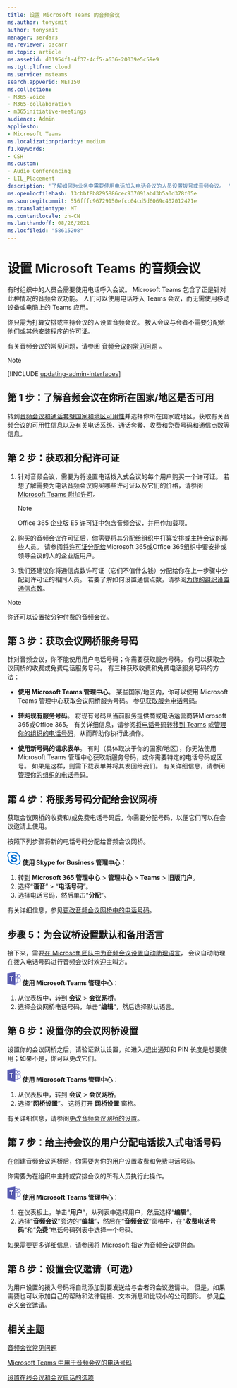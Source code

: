 ```yaml
---
title: 设置 Microsoft Teams 的音频会议
ms.author: tonysmit
author: tonysmit
manager: serdars
ms.reviewer: oscarr
ms.topic: article
ms.assetid: d01954f1-4f37-4cf5-a636-20039e5c59e9
ms.tgt.pltfrm: cloud
ms.service: msteams
search.appverid: MET150
ms.collection:
- M365-voice
- M365-collaboration
- m365initiative-meetings
audience: Admin
appliesto:
- Microsoft Teams
ms.localizationpriority: medium
f1.keywords:
- CSH
ms.custom:
- Audio Conferencing
- LIL_Placement
description: '了解如何为业务中需要使用电话加入电话会议的人员设置拨号或音频会议。 '
ms.openlocfilehash: 13cbbf8b8295886cec937091abd3b5a0d378f05e
ms.sourcegitcommit: 556fffc96729150efcc04cd5d6069c402012421e
ms.translationtype: MT
ms.contentlocale: zh-CN
ms.lasthandoff: 08/26/2021
ms.locfileid: "58615208"
---
```

# <a name="set-up-audio-conferencing-for-microsoft-teams"></a>设置 Microsoft Teams 的音频会议

有时组织中的人员会需要使用电话呼入会议。 Microsoft Teams 包含了正是针对此种情况的音频会议功能。 人们可以使用电话呼入 Teams 会议，而无需使用移动设备或电脑上的 Teams 应用。 
  
你只需为打算安排或主持会议的人设置音频会议。 拨入会议与会者不需要分配给他们或其他安装程序的许可证。
  
有关音频会议的常见问题，请参阅 [音频会议的常见问题](audio-conferencing-common-questions.md) 。

> [!NOTE]
> [!INCLUDE [updating-admin-interfaces](includes/updating-admin-interfaces.md)]
  
## <a name="step-1-find-out-if-audio-conferencing-is-available-in-your-countryregion"></a>第 1 步：了解音频会议在你所在国家/地区是否可用
<a name="__top"> </a>

转到[音频会议和通话套餐国家和地区可用性](country-and-region-availability-for-audio-conferencing-and-calling-plans/country-and-region-availability-for-audio-conferencing-and-calling-plans.md)并选择你所在国家或地区，获取有关音频会议的可用性信息以及有关电话系统、通话套餐、收费和免费号码和通信点数等信息。 
 
## <a name="step-2-get-and-assign-licenses"></a>第 2 步：获取和分配许可证
 
1. 针对音频会议，需要为将设置电话拨入式会议的每个用户购买一个许可证。 若想了解需要为电话音频会议购买哪些许可证以及它们的价格，请参阅 [Microsoft Teams 附加许可](./teams-add-on-licensing/microsoft-teams-add-on-licensing.md)。

    >[!NOTE] 
    > Office 365 企业版 E5 许可证中包含音频会议，并用作加载项。
        
2. 购买的音频会议许可证后，你需要将其分配给组织中打算安排或主持会议的那些人员。 请参阅[将许可证分配给](https://support.office.com/article/997596b5-4173-4627-b915-36abac6786dc)Microsoft 365或Office 365组织中要安排或领导会议的人的企业版用户。
    
3. 我们还建议你将通信点数许可证（它们不值什么钱）分配给你在上一步骤中分配到许可证的相同人员。 若要了解如何设置通信点数，请参阅[为你的组织设置通信点数](set-up-communications-credits-for-your-organization.md)。
    
> [!NOTE]
> 你还可以设置[按分钟付费的音频会议](audio-conferencing-pay-per-minute.md)。

## <a name="step-3-get-service-numbers-for-your-conferencing-bridges"></a>第 3 步：获取会议网桥服务号码
<a name="__top"> </a>

针对音频会议，你不能使用用户电话号码；你需要获取服务号码。 你可以获取会议网桥的收费或免费电话服务号码。 有三种获取收费和免费电话服务号码的方法： 
  
- **使用 Microsoft Teams 管理中心**。 某些国家/地区内，你可以使用 Microsoft Teams 管理中心获取会议网桥服务号码。 参见[获取服务电话号码](./getting-service-phone-numbers.md)。
    
- **转网现有服务号码**。 将现有号码从当前服务提供商或电话运营商转Microsoft 365或Office 365。 有关详细信息，请参阅[将电话号码转移到 Teams](phone-number-calling-plans/transfer-phone-numbers-to-teams.md) 或[管理你的组织的电话号码](manage-phone-numbers-for-your-organization/manage-phone-numbers-for-your-organization.md)，从而帮助你执行此操作。  
  
- **使用新号码的请求表单**。 有时（具体取决于你的国家/地区），你无法使用 Microsoft Teams 管理中心获取新服务号码，或你需要特定的电话号码或区号。 如果是这样，则需下载表单并将其发回给我们。 有关详细信息，请参阅[管理你的组织的电话号码](manage-phone-numbers-for-your-organization/manage-phone-numbers-for-your-organization.md)。 
    
## <a name="step-4-assign-a-service-number-to-the-conferencing-bridge"></a>第 4 步：将服务号码分配给会议网桥
<a name="__top"> </a>

获取会议网桥的收费和/或免费电话号码后，你需要分配号码，以便它们可以在会议邀请上使用。  

按照下列步骤将新的电话号码分配给音频会议网桥。

![显示 Skype for Business 徽标的图标](media/sfb-logo-30x30.png) **使用 Skype for Business 管理中心：**

 1. 转到 **Microsoft 365 管理中心** > **管理中心** > **Teams** > **旧版门户**。
 2. 选择“**语音**” > “**电话号码**”。
 3. 选择电话号码，然后单击“**分配**”。

有关详细信息，参见[更改音频会议网桥中的电话号码](change-the-phone-numbers-on-your-audio-conferencing-bridge.md)。

## <a name="step-5-set-the-default-and-alternate-languages-for-a-conferencing-bridge"></a>步骤 5：为会议桥设置默认和备用语言
<a name="__top"> </a> 接下来，需要[在 Microsoft 团队中为音频会议设置自动助理语言](set-auto-attendant-languages-for-audio-conferencing-in-teams.md)， 会议自动助理在拨入电话号码进行音频会议时欢迎主叫方。 

![显示 Microsoft Teams 徽标的图标](media/teams-logo-30x30.png) **使用 Microsoft Teams 管理中心**：

1. 从仪表板中，转到 **会议** > **会议网桥**。
2. 选择会议网桥电话号码，单击“**编辑**”，然后选择默认语言。

## <a name="step-6-set-your-conferencing-bridge-settings"></a>第 6 步：设置你的会议网桥设置
<a name="__top"> </a>
    
设置你的会议网桥之后，请验证默认设置，如进入/退出通知和 PIN 长度是想要使用；如果不是，你可以更改它们。 

![显示 Microsoft Teams 徽标的图标](media/teams-logo-30x30.png) **使用 Microsoft Teams 管理中心**：

1. 从仪表板中，转到 **会议** > **会议网桥**。
2. 选择“**网桥设置**”。 这将打开 **网桥设置** 窗格。 

有关详细信息，请参阅[更改音频会议网桥的设置](change-the-settings-for-an-audio-conferencing-bridge.md)。

## <a name="step-7-assign-dial-in-phone-numbers-for-users-who-lead-meetings"></a>第 7 步：给主持会议的用户分配电话拨入式电话号码

在创建音频会议网桥后，你需要为你的用户设置收费和免费电话号码。

你需要为在组织中主持或安排会议的所有人员执行此操作。 

![显示 Microsoft Teams 徽标的图标](media/teams-logo-30x30.png) **使用 Microsoft Teams 管理中心**：

1. 在仪表板上，单击“**用户**”，从列表中选择用户，然后选择“**编辑**”。
2. 选择“**音频会议**”旁边的“**编辑**”，然后在“**音频会议**”窗格中，在“**收费电话号码**”和“**免费**”电话号码列表中选择一个号码。

如果需要更多详细信息，请参阅[将 Microsoft 指定为音频会议提供商](/skypeforbusiness/audio-conferencing-in-office-365/assign-microsoft-as-the-audio-conferencing-provider)。


## <a name="step-8-set-up-meeting-invitations-optional"></a>第 8 步：设置会议邀请（可选）
<a name="__top"> </a>
 
为用户设置的拨入号码将自动添加到要发送给与会者的会议邀请中。 但是，如果需要也可以添加自己的帮助和法律链接、文本消息和比较小的公司图形。 参见[自定义会议邀请](meeting-settings-in-teams.md#customize-meeting-invitations)。
   
## <a name="related-topics"></a>相关主题

[音频会议常见问题](audio-conferencing-common-questions.md)
  
[Microsoft Teams 中用于音频会议的电话号码](phone-numbers-for-audio-conferencing-in-teams.md)
  
[设置在线会议和会议电话的选项](https://support.office.com/article/DCD1CA39-0C1F-466C-9573-F04138FEF5E2)